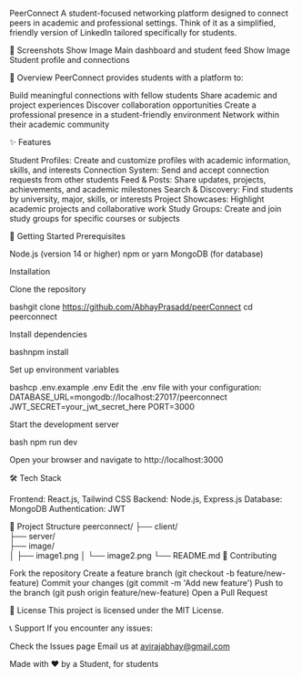 PeerConnect
A student-focused networking platform designed to connect peers in academic and professional settings. Think of it as a simplified, friendly version of LinkedIn tailored specifically for students.

📸 Screenshots
Show Image
Main dashboard and student feed
Show Image
Student profile and connections

🎯 Overview
PeerConnect provides students with a platform to:

Build meaningful connections with fellow students
Share academic and project experiences
Discover collaboration opportunities
Create a professional presence in a student-friendly environment
Network within their academic community

✨ Features

Student Profiles: Create and customize profiles with academic information, skills, and interests
Connection System: Send and accept connection requests from other students
Feed & Posts: Share updates, projects, achievements, and academic milestones
Search & Discovery: Find students by university, major, skills, or interests
Project Showcases: Highlight academic projects and collaborative work
Study Groups: Create and join study groups for specific courses or subjects

🚀 Getting Started
Prerequisites

Node.js (version 14 or higher)
npm or yarn
MongoDB (for database)

Installation

Clone the repository

bashgit clone https://github.com/AbhayPrasadd/peerConnect
cd peerconnect

Install dependencies

bashnpm install

Set up environment variables

bashcp .env.example .env
Edit the .env file with your configuration:
DATABASE_URL=mongodb://localhost:27017/peerconnect
JWT_SECRET=your_jwt_secret_here
PORT=3000

Start the development server

bash npm run dev

Open your browser and navigate to http://localhost:3000

🛠️ Tech Stack

Frontend: React.js, Tailwind CSS
Backend: Node.js, Express.js
Database: MongoDB
Authentication: JWT

📁 Project Structure
peerconnect/
├── client/                
├── server/                 
├── image/                  
│   ├── image1.png
│   └── image2.png
└── README.md
🤝 Contributing

Fork the repository
Create a feature branch (git checkout -b feature/new-feature)
Commit your changes (git commit -m 'Add new feature')
Push to the branch (git push origin feature/new-feature)
Open a Pull Request

📄 License
This project is licensed under the MIT License.

📞 Support
If you encounter any issues:

Check the Issues page
Email us at avirajabhay@gmail.com


Made with ❤️ by a Student, for students